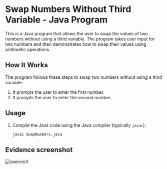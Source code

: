 # Swap Numbers Without Third Variable - Java Program

This is a Java program that allows the user to swap the values of two numbers without using a third variable. The program takes user input for two numbers and then demonstrates how to swap their values using arithmetic operations.

## How It Works

The program follows these steps to swap two numbers without using a third variable:
1. It prompts the user to enter the first number.
2. It prompts the user to enter the second number.

## Usage

1. Compile the Java code using the Java compiler (typically `javac`):

   ```bash
   javac SwapNumbers.java
## Evidence screenshot 

![exercio3](https://github.com/EmeliTa/SwapNumbers-/assets/31098448/29167f4f-242c-459a-855f-44551326fc37)

